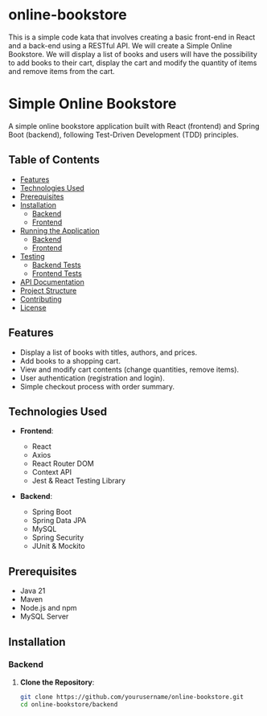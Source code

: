 # online-bookstore
This is a simple code kata that involves creating a basic front-end in React and a back-end using a RESTful API. We will create a Simple Online Bookstore. We will display a list of books and users will have the possibility to add books to their cart, display the cart and modify the quantity of items and remove items from the cart. 

# Simple Online Bookstore

A simple online bookstore application built with React (frontend) and Spring Boot (backend), following Test-Driven Development (TDD) principles.

## Table of Contents

- [Features](#features)
- [Technologies Used](#technologies-used)
- [Prerequisites](#prerequisites)
- [Installation](#installation)
    - [Backend](#backend)
    - [Frontend](#frontend)
- [Running the Application](#running-the-application)
    - [Backend](#running-the-backend)
    - [Frontend](#running-the-frontend)
- [Testing](#testing)
    - [Backend Tests](#backend-tests)
    - [Frontend Tests](#frontend-tests)
- [API Documentation](#api-documentation)
- [Project Structure](#project-structure)
- [Contributing](#contributing)
- [License](#license)

## Features

- Display a list of books with titles, authors, and prices.
- Add books to a shopping cart.
- View and modify cart contents (change quantities, remove items).
- User authentication (registration and login).
- Simple checkout process with order summary.

## Technologies Used

- **Frontend**:
    - React
    - Axios
    - React Router DOM
    - Context API
    - Jest & React Testing Library

- **Backend**:
    - Spring Boot
    - Spring Data JPA
    - MySQL
    - Spring Security
    - JUnit & Mockito

## Prerequisites

- Java 21
- Maven
- Node.js and npm
- MySQL Server

## Installation

### Backend

1. **Clone the Repository**:

   ```bash
   git clone https://github.com/yourusername/online-bookstore.git
   cd online-bookstore/backend
